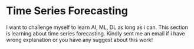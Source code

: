 # Time Series Forecasting
I want to challenge myself to learn AI, ML, DL as long as i can. This section is learning about time series forecasting. Kindly sent me an email if i have wrong explanation or you have any suggest about this work!

